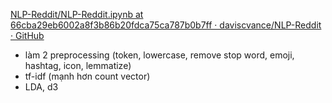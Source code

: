 [NLP-Reddit/NLP-Reddit.ipynb at 66cba29eb6002a8f3b86b20fdca75ca787b0b7ff · daviscvance/NLP-Reddit · GitHub](https://github.com/daviscvance/NLP-Reddit/blob/66cba29eb6002a8f3b86b20fdca75ca787b0b7ff/NLP-Reddit.ipynb)
- làm 2 preprocessing (token, lowercase, remove stop word, emoji, hashtag, icon, lemmatize) 
- tf-idf (mạnh hơn count vector)
- LDA, d3
